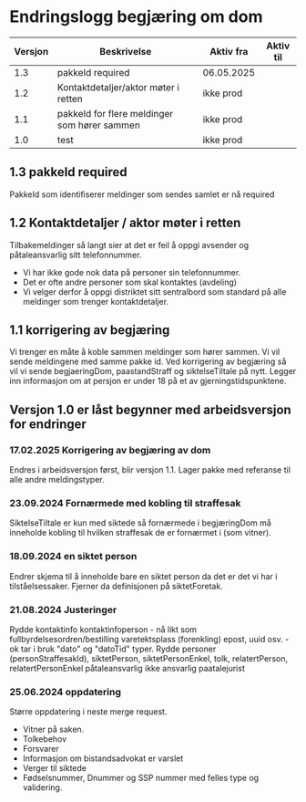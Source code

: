 # Endringslogg begjæring om dom

| Versjon | Beskrivelse                                  | Aktiv fra  | Aktiv til |
|---------|----------------------------------------------|------------|-----------|
| 1.3     | pakkeId required                             | 06.05.2025 |
| 1.2     | Kontaktdetaljer/aktor møter i retten         | ikke prod  |           |
| 1.1     | pakkeId for flere meldinger som hører sammen | ikke prod  |           |
| 1.0     | test                                         | ikke prod  |           |

## 1.3 pakkeId required
PakkeId som identifiserer meldinger som sendes samlet er nå required
## 1.2 Kontaktdetaljer / aktor møter i retten
Tilbakemeldinger så langt sier at det er feil å oppgi avsender og påtaleansvarlig sitt telefonnummer.
* Vi har ikke gode nok data på personer sin telefonnummer.
* Det er ofte andre personer som skal kontaktes (avdeling) 
* Vi velger derfor å oppgi distriktet sitt sentralbord som standard på alle meldinger som trenger kontaktdetaljer.

## 1.1  korrigering av begjæring
Vi trenger en måte å koble sammen meldinger som hører sammen.
Vi vil sende meldingene med samme pakke id.
Ved korrigering av begjæring så vil vi sende begjaeringDom, paastandStraff og siktelseTiltale på nytt.
Legger inn informasjon om at persjon er under 18 på et av gjerningstidspunktene.
## Versjon 1.0 er låst begynner med arbeidsversjon for endringer
### 17.02.2025 Korrigering av begjæring av dom
Endres i arbeidsversjon først, blir versjon 1.1.
Lager pakke med referanse til alle andre meldingstyper.
### 23.09.2024 Fornærmede med kobling til straffesak
SiktelseTiltale er kun med siktede så fornærmede i begjæringDom må inneholde kobling til hvilken straffesak de er fornærmet i (som vitner).
### 18.09.2024 en siktet person
Endrer skjema til å inneholde bare en siktet person da det er det vi har i tilståelsessaker.
Fjerner da definisjonen på siktetForetak.
### 21.08.2024 Justeringer
Rydde kontaktinfo kontaktinfoperson - nå likt som fullbyrdelsesordren/bestilling varetektsplass (forenkling)
epost, uuid osv. - ok
tar i bruk "dato" og "datoTid" typer.
Rydde personer (personStraffesakId), siktetPerson, siktetPersonEnkel, tolk, relatertPerson, relatertPersonEnkel
påtaleansvarlig ikke ansvarlig paatalejurist

### 25.06.2024 oppdatering
Større oppdatering i neste merge request.
* Vitner på saken.
* Tolkebehov
* Forsvarer
* Informasjon om bistandsadvokat er varslet
* Verger til siktede
* Fødselsnummer, Dnummer og SSP nummer med felles type og validering.

